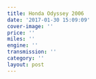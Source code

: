 ```yaml
---
title: Honda Odyssey 2006
date: '2017-01-30 15:09:09'
cover-image: ''
price: ''
miles: ''
engine: ''
transmission: ''
category: ''
layout: post
---
```

